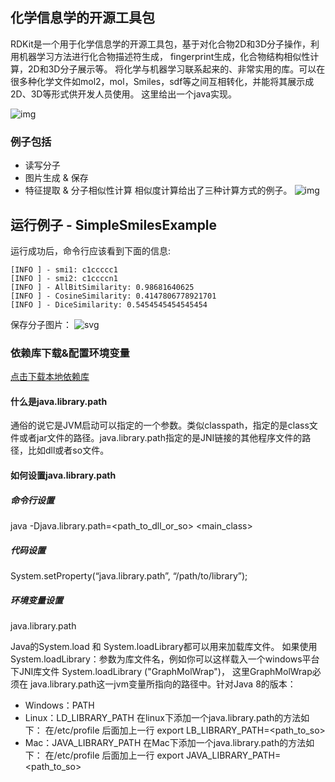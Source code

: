 ## 化学信息学的开源工具包
RDKit是一个用于化学信息学的开源工具包，基于对化合物2D和3D分子操作，利用机器学习方法进行化合物描述符生成，
fingerprint生成，化合物结构相似性计算，2D和3D分子展示等。
将化学与机器学习联系起来的、非常实用的库。可以在很多种化学文件如mol2，mol，Smiles，sdf等之间互相转化，并能将其展示成2D、3D等形式供开发人员使用。
这里给出一个java实现。

![img](https://aias-home.oss-cn-beijing.aliyuncs.com/AIAS/biology_sdks/rdkit.jpeg)

### 例子包括
- 读写分子
- 图片生成 & 保存
- 特征提取 & 分子相似性计算
相似度计算给出了三种计算方式的例子。
![img](https://aias-home.oss-cn-beijing.aliyuncs.com/AIAS/biology_sdks/mol.png)

## 运行例子 - SimpleSmilesExample
运行成功后，命令行应该看到下面的信息:
```text
[INFO ] - smi1: c1ccccc1
[INFO ] - smi2: c1ccccn1
[INFO ] - AllBitSimilarity: 0.98681640625
[INFO ] - CosineSimilarity: 0.4147806778921701
[INFO ] - DiceSimilarity: 0.5454545454545454

```
保存分子图片：
![svg](https://aias-home.oss-cn-beijing.aliyuncs.com/AIAS/biology_sdks/svg.png)


### 依赖库下载&配置环境变量
[点击下载本地依赖库](https://aias-home.oss-cn-beijing.aliyuncs.com/AIAS/biology_sdks/native.zip)     

#### 什么是java.library.path
通俗的说它是JVM启动可以指定的一个参数。类似classpath，指定的是class文件或者jar文件的路径。java.library.path指定的是JNI链接的其他程序文件的路径，比如dll或者so文件。

#### 如何设置java.library.path

##### 命令行设置
java -Djava.library.path=<path_to_dll_or_so> <main_class>
##### 代码设置
System.setProperty(“java.library.path”, “/path/to/library”);
##### 环境变量设置
java.library.path

Java的System.load 和 System.loadLibrary都可以用来加载库文件。
如果使用System.loadLibrary：参数为库文件名，例如你可以这样载入一个windows平台下JNI库文件 System.loadLibrary ("GraphMolWrap")， 这里GraphMolWrap必须在 java.library.path这一jvm变量所指向的路径中。针对Java 8的版本：
- Windows：PATH
- Linux：LD_LIBRARY_PATH
    在linux下添加一个java.library.path的方法如下：
    在/etc/profile 后面加上一行 export LB_LIBRARY_PATH=<path_to_so>
- Mac：JAVA_LIBRARY_PATH
    在Mac下添加一个java.library.path的方法如下：
    在/etc/profile 后面加上一行 export JAVA_LIBRARY_PATH=<path_to_so>
  